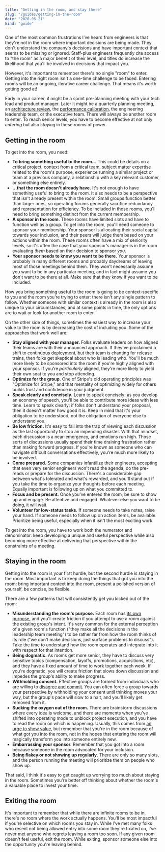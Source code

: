 ```yaml
---
title: "Getting in the room, and stay there"
slug: "/guides/getting-in-the-room"
date: "2020-06-21"
kind: "guide"
---
```


One of the most common frustrations I've heard from engineers is that they're not in the room where important decisions are being made. They don't understand the company's decisions and have important context that seems to be missing or ignored. Staff-plus engineers frequently cite access to "the room" as a major benefit of their level, and titles do increase the likelihood that you'll be involved in decisions that impact you.

However, it's important to remember there's no single "room" to enter. Getting into the right room isn't a one-time challenge to be faced.  Entering rooms will be an ongoing, iterative career challenge. That means it's worth getting good at!

Early in your career, it might be a sprint pre-planning meeting with your tech lead and product manager. Later it might be a quarterly planning meeting, an [architecture review](https://lethain.com/scaling-consistency/), the [performance calibration](https://lethain.com/perf-management-system/), the engineering leadership team, or the executive team. There will always be another room to enter. To reach senior levels, you have to become effective at not only _entering_ but also _staying_ in these rooms of power.


## Getting in the room

To get into the room, you need:

*   **To bring something useful to the room...** This could be details on a critical project, context from a critical team, subject matter expertise related to the room's purpose, experience running a similar project or team at a previous company, a relationship with a key relevant customer, or something else entirely.
*   **...that the room doesn't already have.** It's not enough to have something useful to bring to the room. It also needs to be a perspective that isn't already present within the room. Small groups function better than larger ones, so operating forums generally sacrifice redundancy and representation for efficiency. To be included in those rooms, you'll need to bring something distinct from the current membership.
*   **A sponsor in the room.** These rooms have limited slots and have to function well as a group. To get into the room, you'll need someone to sponsor your membership. Your sponsor is allocating their social capital towards your inclusion, and their peers will judge them based on your actions within the room. These rooms often have a mix of seniority levels, so it's often the case that your sponsor's manager is in the room evaluating _them_ based on their decision to sponsor _you_.
*   **Your sponsor needs to know you want to be there.** Your sponsor is probably in many different rooms
    and probably daydreams of leaving most of those meetings behind them. They won't necessarily assume you want to
    be in any particular meeting, and in fact might assume you don't want to be there at all.
    Make sure that they know if you want to be included.

How you bring something useful to the room is going to be context-specific to you and the room you're trying to enter: there isn't any single pattern to follow. Whether someone with similar context is already in the room is also unique to your circumstances, and at some points in time, the only options are to wait or look for another room to enter.

On the other side of things, sometimes the easiest way to increase your value to the room is by decreasing the cost of including you. Some of the approaches that work well are:

*   **Stay aligned with your manager.** Folks evaluate leaders on how aligned their teams are with their announced approach. If they've proclaimed a shift to continuous deployment, but their team is chanting for release trains, then folks get skeptical about who is leading who. You'll be much more likely to be sponsored into the room if you're highly aligned with your sponsor. If you're _particularly_ aligned, they're more likely to yield their own seat to you and stop attending.
*   **Optimize for the group.** One of Stripe's old operating principles was "Optimize for Stripe," and that mentality of optimizing widely for others builds trust and confidence in your judgment.
*   **Speak clearly and concisely.** Learn to speak concisely: as you develop an economy of speech, you'll be able to contribute more ideas with less time. Learn to speak clearly: if folks don't understand your proposal, then it doesn't matter how good it is. Keep in mind that it's your obligation to be understood, not the obligation of everyone else to understand you.
*   **Be low friction.** It's easy to fall into the trap of viewing each discussion as the last opportunity to stop an impending disaster. With that mindset, each discussion is a near-emergency, and emotions run high. Those sorts of discussions usually spend their time draining frustration rather than making forward progress. If you're known as someone who can navigate difficult conversations effectively, you're much more likely to be involved.
*   **Come prepared.** Some companies infantilize their engineers, accepting that even very senior engineers won't read the agenda, do the pre-reads or prepare for the discussion. There's a considerable gap between what's tolerated and what's rewarded, and you'll stand out if you take the time to organize your thoughts before each meeting. Equally important is following up on what you committed to.
* **Focus and be present.** 
    Once you've entered the room, be sure to show up and engage.
    Be attentive and engaged. Whatever else you want to be doing, it will wait.
* **Volunteer for low-status tasks.** If someone needs to take notes, raise your hand.
    If someone needs to follow up on action items, be available.
    Prioritize being useful, especially when it isn't the most exciting work.

To get into the room, you have to work both the numerator and denominator: keep developing a unique and useful perspective while also becoming more effective at delivering that perspective within the constraints of a meeting.


## Staying in the room

Getting into the room is your first hurdle, but the second hurdle is staying in the room. Most important is to keep doing the things that got you into the room: bring important context into the room, present a polished version of yourself, be concise, be flexible.

There are a few patterns that will consistently get you kicked out of the room:

*   **Misunderstanding the room's purpose.** Each room has [its own purpose](https://www.tablegroup.com/books/dbm/), and you'll create friction if you attempt to use a room against the existing group's intent. It's very common for the external perception of a given room's function ("they make all the decisions in the leadership team meeting") to be rather far from how the room thinks of its role ("we don't make decisions, just surface problems to discuss"). Take the time to understand how the room operates and integrate into it with respect for that intention.
*   **Being dogmatic.** As rooms get more senior, they have to discuss very sensitive topics (compensation, layoffs, promotions, acquisitions, etc), and they have a fixed amount of time to work together each week. If you're dogmatic, you will create friction that slows down discussion and impedes the group's ability to make progress.
*   **Withholding consent.** Effective groups are formed from individuals who are willing to [disagree and commit](https://en.wikipedia.org/wiki/Disagree_and_commit). You can often force a group towards your perspective by withholding your consent until thinking moves your way, but the group's pace will slow to a halt, and you'll likely get removed from it.
*   **Sucking the oxygen out of the room.** There are brainstorm discussions where every idea is welcome, and there are moments when you've shifted into operating mode to unblock project execution, and you have to read the room on which is happening. Usually, this comes from [an urge to show value](https://lethain.com/showing-value/), but remember that you're in the room because of what got you into the room, not in the hopes that entering the room will magically transform you into someone entirely new.
*   **Embarrassing your sponsor.** Remember that you got into a room because someone in the room advocated for your inclusion.
*   **Being flakey or not showing up regularly.** There are only so many slots, and the person running the meeting will prioritize them on people who show up.

That said, I think it's easy to get caught up worrying too much about staying in the room. Sometimes you're better off thinking about whether the room's a valuable place to invest your time.


## Exiting the room

It's important to remember that while there are infinite rooms to be in, there's no room where the work actually happens. You'll be most impactful if you're selective on which rooms you stay in. While I've met many folks who resent not being allowed entry into some room they're fixated on, I've never met anyone who regrets leaving a room too soon. If any given room doesn't feel useful, exit the room. While exiting, sponsor someone else into the opportunity you're leaving behind.


